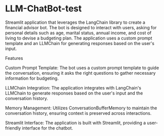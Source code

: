 # LLM-ChatBot-test

Streamlit application that leverages the LangChain library to create a financial advisor bot. The bot is designed to interact with users, asking for personal details such as age, marital status, annual income, and cost of living to devise a budgeting plan. The application uses a custom prompt template and an LLMChain for generating responses based on the user's input.

Features

Custom Prompt Template: The bot uses a custom prompt template to guide the conversation, ensuring it asks the right questions to gather necessary information for budgeting.

LLMChain Integration: The application integrates with LangChain's LLMChain to generate responses based on the user's input and the conversation history.

Memory Management: Utilizes ConversationBufferMemory to maintain the conversation history, ensuring context is preserved across interactions.

Streamlit Interface: The application is built with Streamlit, providing a user-friendly interface for the chatbot.
